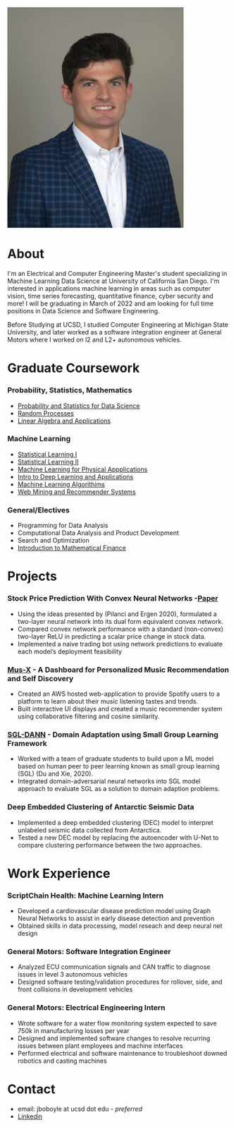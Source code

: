 
<img src="./headshot_.jpg" alt="drawing" width="400"/>

# About

I'm an Electrical and Computer Engineering Master's student specializing in Machine Learning Data Science at University of California San Diego. I'm interested in applications machine learning in areas such as computer vision, time series forecasting, quantitative finance, cyber security and more! I will be graduating in March of 2022 and am looking for full time positions in Data Science and Software Engineering.  

Before Studying at UCSD, I studied Computer Engineering at Michigan State University, and later worked as a software integration engineer at General Motors where I worked on l2 and L2+ autonomous vehicles.

# Graduate Coursework

### Probability, Statistics, Mathematics
- [Probability and Statistics for Data Science](https://catalog.ucsd.edu/courses/ECE.html#ece225a)
- [Random Processes](https://catalog.ucsd.edu/courses/ECE.html#ece250)
- [Linear Algebra and Applications](https://catalog.ucsd.edu/courses/ECE.html#ece269)

### Machine Learning
- [Statistical Learning I](http://www.svcl.ucsd.edu/courses/ece271A/ece271A.htm)
- [Statistical Learning II](http://www.svcl.ucsd.edu/courses/ece271B-F09/)
- [Machine Learning for Physical Appplications](https://catalog.ucsd.edu/courses/ECE.html#ece228)
- [Intro to Deep Learning and Applications](https://xiaolonw.github.io/ece176/schedule.html)
- [Machine Learning Algorithims](https://cse.ucsd.edu/graduate/courses/course-descriptions/cse250b-principles-artificial-intelligence-learning-algorithms)
- [Web Mining and Recommender Systems](https://cseweb.ucsd.edu/classes/fa21/cse258-b/)

### General/Electives 
- Programming for Data Analysis 
- Computational Data Analysis and Product Development 
- Search and Optimization
- [Introduction to Mathematical Finance]()

# Projects 
### Stock Price Prediction With Convex Neural Networks -[Paper](https://github.com/jboboyle/jboboyle.github.io/tree/gh-pages/docs/ECE_271B__Final_Report.pdf)
- Using the ideas presented by (Pilanci and Ergen 2020), formulated a two-layer neural network into its dual form equivalent convex network.
- Compared convex network performance with a standard (non-convex) two-layer ReLU in predicting a scalar price change in stock data.
- Implemented a naive trading bot using network predictions to evaluate each model’s deployment feasibility

### [Mus-X](https://github.com/jboboyle/ECE229) - A Dashboard for Personalized Music Recommendation and Self Discovery
- Created an AWS hosted web-application to provide Spotify users to a platform to learn about their music listening tastes and trends.
- Built interactive UI displays and created a music recommender system using collaborative filtering and cosine similarity. 

### [SGL-DANN](https://github.com/jboboyle/jboboyle.github.io/tree/gh-pages/docs/SGL-DANN.pdf) - Domain Adaptation using Small Group Learning Framework
- Worked with a team of graduate students to build upon a ML model based on human peer to peer learning known as small group learning (SGL) (Du and Xie, 2020). 
- Integrated domain-adversarial neural networks into SGL model approach to evaluate SGL as a solution to domain adaption problems.  

### Deep Embedded Clustering of Antarctic Seismic Data
- Implemented a deep embedded clustering (DEC) model to interpret unlabeled seismic data collected from Antarctica.
- Tested a new DEC model by replacing the autoencoder with U-Net to compare clustering performance between the two approaches.

# Work Experience

### ScriptChain Health: Machine Learning Intern
- Developed a cardiovascular disease prediction model using Graph Neural Networks to assist in early disease 
detection and prevention
- Obtained skills in data processing, model reseach and deep neural net design 
### General Motors: Software Integration Engineer
- Analyzed ECU communication signals and CAN traffic to diagnose issues in level 3 autonomous vehicles
- Designed software testing/validation procedures for rollover, side, and front collisions in development vehicles
### General Motors: Electrical Engineering Intern
- Wrote software for a water flow monitoring system expected to save 750k in manufacturing losses per year
- Designed and implemented software changes to resolve recurring issues between plant employees and machine interfaces
- Performed electrical and software maintenance to troubleshoot downed robotics and casting machines 


# Contact 
- email: jboboyle at ucsd dot edu - *preferred*
- [Linkedin](https://www.linkedin.com/in/jack-o-boyle-209b28170/) 


